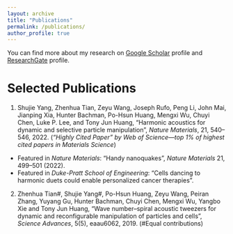```yaml
---
layout: archive
title: "Publications"
permalink: /publications/
author_profile: true
---
```

You can find more about my research on [Google Scholar](https://scholar.google.com/citations?hl=en&user=MG6PLhIAAAAJ) profile and [ResearchGate](https://www.researchgate.net/profile/Shujie-Yang-5) profile.

Selected Publications
======

1. Shujie Yang, Zhenhua Tian, Zeyu Wang, Joseph Rufo, Peng Li, John Mai, Jianping Xia, Hunter Bachman, Po-Hsun Huang, Mengxi Wu, Chuyi Chen, Luke P. Lee, and Tony Jun Huang, “Harmonic acoustics for dynamic and selective particle manipulation”, _Nature Materials_, 21, 540–546, 2022. (_“Highly Cited Paper” by Web of Science—top 1% of highest cited papers in Materials Science_)
 * Featured in _Nature Materials_: “Handy nanoquakes”, _Nature Materials_ 21, 499–501 (2022).
 * Featured in _Duke-Pratt School of Engineering_: “Cells dancing to harmonic duets could enable personalized cancer therapies”.
2. Zhenhua Tian#, Shujie Yang#, Po-Hsun Huang, Zeyu Wang, Peiran Zhang, Yuyang Gu, Hunter Bachman, Chuyi Chen, Mengxi Wu, Yangbo Xie and Tony Jun Huang, “Wave number–spiral acoustic tweezers for dynamic and reconfigurable manipulation of particles and cells”, _Science Advances_, 5(5), eaau6062, 2019. (#Equal contributions)
